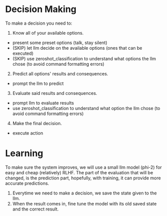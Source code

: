 # Decision Making

To make a decision you need to:
1. Know all of your available options.
  - present some preset options (talk, stay silent)
  - (SKIP) let llm decide on the available options (ones that can be executed)
  - (SKIP) use zeroshot_classification to understand what options the llm chose (to avoid command formatting errors)

2. Predict all options' results and consequences.
  - prompt the llm to predict

3. Evaluate said results and consequences.
  - prompt llm to evaluate results
  - use zeroshot_classification to understand what option the llm chose (to avoid command formatting errors)

4. Make the final decision.
  - execute action

# Learning

To make sure the system improves, we will use a small llm model (phi-2) for easy and cheap (relatively) RLHF.
The part of the evaluation that will be changed, is the prediction part, hopefully, with training, it can provide more accurate predictions.

1. Everytime we need to make a decision, we save the state given to the llm.
2. When the result comes in, fine tune the model with its old saved state and the correct result.


